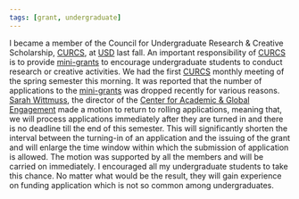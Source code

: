 ```yaml
---
tags: [grant, undergraduate]
---
```


I became a member of the Council for Undergraduate Research & Creative 
Scholarship, [CURCS][], at [USD][] last fall. An important responsibility of 
[CURCS][] is to provide [mini-grants][mini] to encourage undergraduate students 
to conduct research or creative activities. We had the first [CURCS][] monthly 
meeting of the spring semester this morning. It was reported that the number of 
applications to the [mini-grants][mini] was dropped recently for various 
reasons. [Sarah Wittmuss][sarah], the director of the [Center for Academic & 
Global Engagement][cage] made a motion to return to rolling applications, 
meaning that, we will process applications immediately after they are turned in 
and there is no deadline till the end of this semester. This will significantly 
shorten the interval between the turning-in of an application and the issuing 
of the grant and will enlarge the time window within which the submission of 
application is allowed. The motion was supported by all the members and will be 
carried on immediately. I encouraged all my undergraduate students to take this 
chance. No matter what would be the result, they will gain experience on 
funding application which is not so common among undergraduates.

[CURCS]: http://www.usd.edu/cage/curcs
[USD]: http://www.usd.edu
[mini]: http://www.usd.edu/cage/on-campus-programs
[sarah]: http://www.usd.edu/faculty-and-staff/Sarah-Wittmuss
[cage]: http://www.usd.edu/cage
